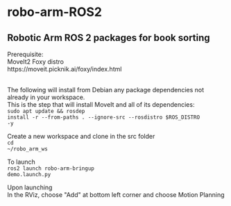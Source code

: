 # robo-arm-ROS2
<h2>Robotic Arm ROS 2 packages for book sorting</h2>
  <body>
    Prerequisite:<br>
    MoveIt2 Foxy distro<br>
    https://moveit.picknik.ai/foxy/index.html<br><br>
  
  The following will install from Debian any package dependencies not already in your workspace.<br>
  This is the step that will install MoveIt and all of its dependencies:<br>
    <code>sudo apt update && rosdep install -r --from-paths . --ignore-src --rosdistro $ROS_DISTRO -y</code><br>
    
  Create a new workspace and clone in the src folder<br>
    <code>cd ~/robo_arm_ws</code>
    <br>

  To launch<br>
    <code>ros2 launch robo-arm-bringup demo.launch.py</code><br>
  </body>
  
  Upon launching<br>
    In the RViz, choose "Add" at bottom left corner and choose Motion Planning<br>
